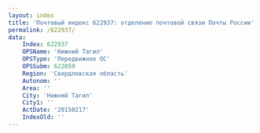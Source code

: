 ```yaml
---
layout: index
title: 'Почтовый индекс 622937: отделение почтовой связи Почты России'
permalink: /622937/
data:
    Index: 622937
    OPSName: 'Нижний Тагил'
    OPSType: 'Передвижное ОС'
    OPSSubm: 622059
    Region: 'Свердловская область'
    Autonom: ''
    Area: ''
    City: 'Нижний Тагил'
    City1: ''
    ActDate: '20150217'
    IndexOld: ''
---
```

